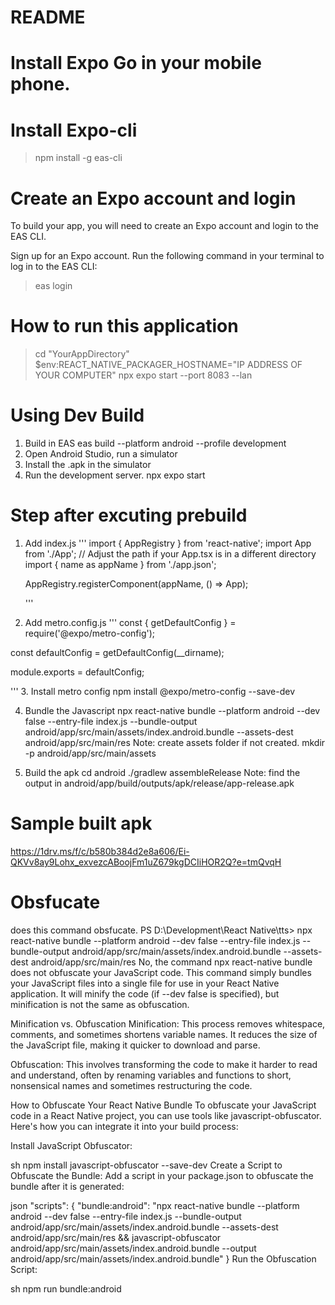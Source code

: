 # README


# Install Expo Go in your mobile phone.

# Install Expo-cli
> npm install -g eas-cli

# Create an Expo account and login
To build your app, you will need to create an Expo account and login to the EAS CLI.

Sign up for an Expo account.
Run the following command in your terminal to log in to the EAS CLI:

> eas login



# How to run this application
> cd "YourAppDirectory"
> $env:REACT_NATIVE_PACKAGER_HOSTNAME="IP ADDRESS OF YOUR COMPUTER"
> npx expo start --port 8083 --lan


# Using Dev Build
1. Build in EAS 
eas build --platform android --profile development
2. Open Android Studio, run a simulator
3. Install the .apk in the simulator
4. Run the development server.
npx expo start

# Step after excuting prebuild
1. Add index.js
   '''
   import { AppRegistry } from 'react-native';
   import App from './App'; // Adjust the path if your App.tsx is in a different directory
   import { name as appName } from './app.json';

   AppRegistry.registerComponent(appName, () => App);

   '''
2. Add metro.config.js
   '''
   const { getDefaultConfig } = require('@expo/metro-config');

const defaultConfig = getDefaultConfig(__dirname);

module.exports = defaultConfig;

'''
3. Install metro config 
npm install @expo/metro-config --save-dev

4. Bundle the Javascript
npx react-native bundle --platform android --dev false --entry-file index.js --bundle-output android/app/src/main/assets/index.android.bundle --assets-dest android/app/src/main/res
Note: create assets folder if not created.
mkdir -p android/app/src/main/assets


6. Build the apk
 cd android
./gradlew assembleRelease
Note: find the output in android/app/build/outputs/apk/release/app-release.apk

# Sample built apk
https://1drv.ms/f/c/b580b384d2e8a606/Ei-QKVv8ay9Lohx_exvezcABoojFm1uZ679kgDCIiHOR2Q?e=tmQvqH


# Obsfucate
does this command obsfucate. PS D:\Development\React Native\tts> npx react-native bundle --platform android --dev false --entry-file index.js --bundle-output android/app/src/main/assets/index.android.bundle --assets-dest android/app/src/main/res
No, the command npx react-native bundle does not obfuscate your JavaScript code. This command simply bundles your JavaScript files into a single file for use in your React Native application. It will minify the code (if --dev false is specified), but minification is not the same as obfuscation.

Minification vs. Obfuscation
Minification: This process removes whitespace, comments, and sometimes shortens variable names. It reduces the size of the JavaScript file, making it quicker to download and parse.

Obfuscation: This involves transforming the code to make it harder to read and understand, often by renaming variables and functions to short, nonsensical names and sometimes restructuring the code.

How to Obfuscate Your React Native Bundle
To obfuscate your JavaScript code in a React Native project, you can use tools like javascript-obfuscator. Here's how you can integrate it into your build process:

Install JavaScript Obfuscator:

sh
npm install javascript-obfuscator --save-dev
Create a Script to Obfuscate the Bundle: Add a script in your package.json to obfuscate the bundle after it is generated:

json
"scripts": {
  "bundle:android": "npx react-native bundle --platform android --dev false --entry-file index.js --bundle-output android/app/src/main/assets/index.android.bundle --assets-dest android/app/src/main/res && javascript-obfuscator android/app/src/main/assets/index.android.bundle --output android/app/src/main/assets/index.android.bundle"
}
Run the Obfuscation Script:

sh
npm run bundle:android
